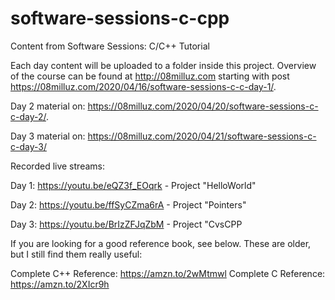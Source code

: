 # software-sessions-c-cpp
Content from Software Sessions: C/C++ Tutorial

Each day content will be uploaded to a folder inside this project. Overview of
the course can be found at http://08milluz.com starting with post 
https://08milluz.com/2020/04/16/software-sessions-c-c-day-1/. 

Day 2 material on: https://08milluz.com/2020/04/20/software-sessions-c-c-day-2/.

Day 3 material on: https://08milluz.com/2020/04/21/software-sessions-c-c-day-3/

Recorded live streams:

Day 1: https://youtu.be/eQZ3f_EOqrk - Project "HelloWorld"

Day 2: https://youtu.be/ffSyCZma6rA - Project "Pointers"

Day 3: https://youtu.be/BrIzZFJqZbM - Project "CvsCPP

If you are looking for a good reference book, see below. These are older, but 
I still find them really useful: 

Complete C++ Reference: https://amzn.to/2wMtmwl
Complete C Reference: https://amzn.to/2XIcr9h
